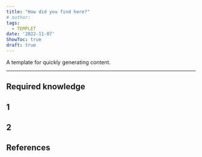 ```yaml
---
title: "How did you find here?"
# author: 
tags:
  - TEMPLET
date: '2022-11-07'
ShowToc: true
draft: true
---
```

A template for quickly generating content.
<!--more-->

---

## Required knowledge

## 1

## 2

## References